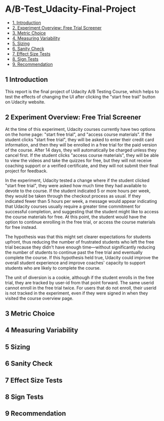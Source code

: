 # A/B-Test_Udacity-Final-Project

- [1. Introduction](#1-introduction)
- [2. Experiment Overview: Free Trial Screener](#2-experiment-overview-free-trial-screener)
- [3. Metric Choice](#3-metric-choice)
- [4. Measuring Variability](#4-measuring-variability)
- [5. Sizing](#5-sizing)
- [6. Sanity Check](#6-sanity-check)
- [7. Effect Size Tests](#7-effect-size-tests)
- [8. Sign Tests](#8-sign-tests)
- [9. Recommendation](#9-recommendation)

## 1 Introduction

This report is the final project of Udacity A/B Testing Course, which helps to test the effects of changing the UI after clicking the "start free trail" button on Udacity website.

## 2 Experiment Overview: Free Trial Screener

At the time of this experiment, Udacity courses currently have two options on the home page: 
"start free trial", and "access course materials". If the student clicks "start free trial", they will be
asked to enter their credit card information, and then they will be enrolled in a free trial for the
paid version of the course. After 14 days, they will automatically be charged unless they cancel
first. If the student clicks "access course materials", they will be able to view the videos and take
the quizzes for free, but they will not receive coaching support or a verified certificate, and they
will not submit their final project for feedback.

In the experiment, Udacity tested a change where if the student clicked "start free trial", they
were asked how much time they had available to devote to the course. If the student indicated 5
or more hours per week, they would be taken through the checkout process as usual. If they
indicated fewer than 5 hours per week, a message would appear indicating that Udacity courses
usually require a greater time commitment for successful completion, and suggesting that the
student might like to access the course materials for free. At this point, the student would have
the option to continue enrolling in the free trial, or access the course materials for free instead.

The hypothesis was that this might set clearer expectations for students upfront, thus reducing
the number of frustrated students who left the free trial because they didn't have enough
time—without significantly reducing the number of students to continue past the free trial and
eventually complete the course. If this hypothesis held true, Udacity could improve the overall
student experience and improve coaches' capacity to support students who are likely to
complete the course.

The unit of diversion is a cookie, although if the student enrolls in the free trial, they are tracked
by user-id from that point forward. The same user­id cannot enroll in the free trial twice. For
users that do not enroll, their user­id is not tracked in the experiment, even if they were signed
in when they visited the course overview page.

## 3 Metric Choice

## 4 Measuring Variability

## 5 Sizing

## 6 Sanity Check

## 7 Effect Size Tests

## 8 Sign Tests

## 9 Recommendation
